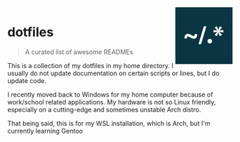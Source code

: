 <img src=".github/icon.png" align="right" />

# dotfiles
> A curated list of awesome READMEs

This is a collection of my dotfiles in my home directory. 
I usually do not update documentation on certain scripts or lines, but I do update code.

I recently moved back to Windows for my home computer because of work/school related applications.
My hardware is not so Linux friendly, especially on a cutting-edge and sometimes unstable Arch distro.

That being said, this is for my WSL installation, which is Arch, but I'm currently learning Gentoo
